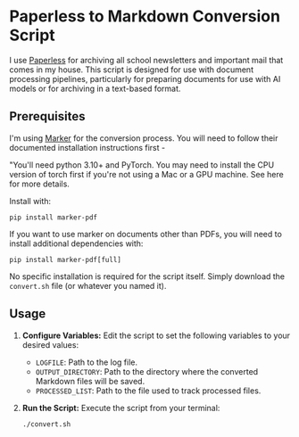 # Paperless to Markdown Conversion Script

I use [Paperless](https://github.com/paperless-ngx/paperless-ngx) for archiving all school newsletters and important mail that comes in my house.  This script is designed for use with document processing pipelines, particularly for preparing documents for use with AI models or for archiving in a text-based format.

## Prerequisites
I'm using [Marker](https://github.com/VikParuchuri/marker) for the conversion process.  You will need to follow their documented installation instructions first -

"You'll need python 3.10+ and PyTorch. You may need to install the CPU version of torch first if you're not using a Mac or a GPU machine. See here for more details.

Install with:
```shell
pip install marker-pdf
```

If you want to use marker on documents other than PDFs, you will need to install additional dependencies with:
```shell
pip install marker-pdf[full]
```

No specific installation is required for the script itself.  Simply download the `convert.sh` file (or whatever you named it).


## Usage

1. **Configure Variables:** Edit the script to set the following variables to your desired values:
   * `LOGFILE`:  Path to the log file.
   * `OUTPUT_DIRECTORY`: Path to the directory where the converted Markdown files will be saved.
   * `PROCESSED_LIST`: Path to the file used to track processed files.

2. **Run the Script:** Execute the script from your terminal:

   ```bash
   ./convert.sh